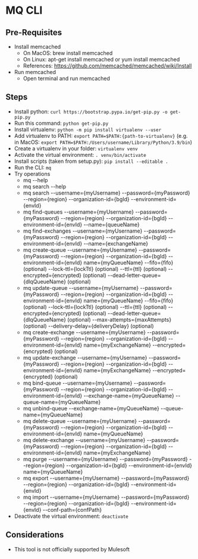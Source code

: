 # MQ CLI

## Pre-Requisites

- Install memcached
	- On MacOS: brew install memcached
	- On Linux: apt-get install memcached or yum install memcached
	- References: https://github.com/memcached/memcached/wiki/Install
- Run memcached
	- Open terminal and run memcached


## Steps

- Install python: `curl https://bootstrap.pypa.io/get-pip.py -o get-pip.py`
- Run this command: `python get-pip.py`
- Install virtualenv: `python -m pip install virtualenv --user`
- Add virtualenv to PATH: `export PATH=$PATH:{path-to-virtualenv}` (e.g. in MacOS: `export PATH=$PATH:/Users/username/Library/Python/3.9/bin`)
- Create a virtualenv in your folder: `virtualenv venv`
- Activate the virtual environment: `. venv/bin/activate`
- Install scripts (taken from setup.py): `pip install --editable .`
- Run the CLI: `mq`
- Try operations
	- mq --help
	- mq search --help
	- mq search --username={myUsername} --password={myPassword} --region={region} --organization-id={bgId} --environment-id={envId}
	- mq find-queues --username={myUsername} --password={myPassword} --region={region} --organization-id={bgId} --environment-id={envId} --name={queueName}
	- mq find-exchanges --username={myUsername} --password={myPassword} --region={region} --organization-id={bgId} --environment-id={envId} --name={exchangeName}
	- mq create-queue --username={myUsername} --password={myPassword} --region={region} --organization-id={bgId} --environment-id={envId} name={myQueueName} --fifo={fifo} (optional) --lock-ttl={lockTtl} (optional) --ttl={ttl} (optional) --encrypted={encrypted} (optional) --dead-letter-queue={dlqQueueName} (optional)
	- mq update-queue --username={myUsername} --password={myPassword} --region={region} --organization-id={bgId} --environment-id={envId} name={myQueueName} --fifo={fifo} (optional) --lock-ttl={lockTtl} (optional) --ttl={ttl} (optional) --encrypted={encrypted} (optional) --dead-letter-queue={dlqQueueName} (optional) --max-attempts={maxAttempts} (optional) --delivery-delay={deliveryDelay} (optional)
	- mq create-exchange --username={myUsername} --password={myPassword} --region={region} --organization-id={bgId} --environment-id={envId} name={myExchangeName} --encrypted={encrypted} (optional)
	- mq update-exchange --username={myUsername} --password={myPassword} --region={region} --organization-id={bgId} --environment-id={envId} name={myExchangeName} --encrypted={encrypted} (optional)
	- mq bind-queue --username={myUsername} --password={myPassword} --region={region} --organization-id={bgId} --environment-id={envId} --exchange-name={myQueueName} --queue-name={myQueueName}
	- mq unbind-queue --exchange-name={myQueueName} --queue-name={myQueueName}
	- mq delete-queue --username={myUsername} --password={myPassword} --region={region} --organization-id={bgId} --environment-id={envId} name={myQueueName}
	- mq delete-exchange --username={myUsername} --password={myPassword} --region={region} --organization-id={bgId} --environment-id={envId} name={myExchangeName}
	- mq purge --username={myUsername} --password={myPassword} --region={region} --organization-id={bgId} --environment-id={envId} name={myQueueName}
	- mq export --username={myUsername} --password={myPassword} --region={region} --organization-id={bgId} --environment-id={envId}
	- mq import --username={myUsername} --password={myPassword} --region={region} --organization-id={bgId} --environment-id={envId} --conf-path={confPath}
- Deactivate the virtual environment: `deactivate`


## Considerations
- This tool is not officially supported by Mulesoft
